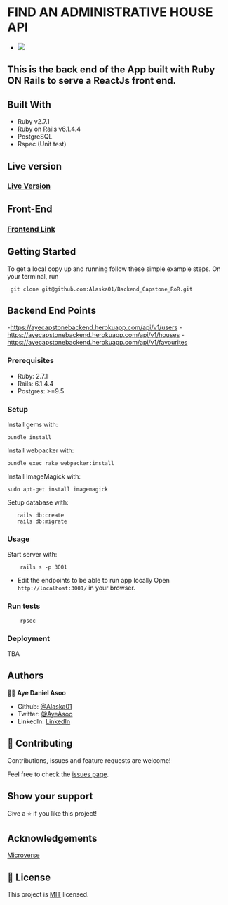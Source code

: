 #                           FIND AN ADMINISTRATIVE HOUSE API


-  ![](https://img.shields.io/badge/Microverse-blueviolet)

 ## This is the back end of the App built with Ruby ON Rails to serve a ReactJs front end. 


## Built With

- Ruby v2.7.1
- Ruby on Rails v6.1.4.4
- PostgreSQL
- Rspec (Unit test)

## Live version

### [Live Version](https://ayecapstonebackend.herokuapp.com/api/v1/houses)

## Front-End
### [Frontend Link](https://github.com/Alaska01/Frontend_Capstone_React/tree/frontend)


## Getting Started

To get a local copy up and running follow these simple example steps.
On your terminal, run 
```
 git clone git@github.com:Alaska01/Backend_Capstone_RoR.git

```

## Backend End Points
-https://ayecapstonebackend.herokuapp.com/api/v1/users
-https://ayecapstonebackend.herokuapp.com/api/v1/houses
-https://ayecapstonebackend.herokuapp.com/api/v1/favourites
### Prerequisites

- Ruby: 2.7.1
- Rails: 6.1.4.4
- Postgres: >=9.5

### Setup

Install gems with:

```
bundle install
```

Install webpacker with:

```
bundle exec rake webpacker:install
```
Install ImageMagick with:

```
sudo apt-get install imagemagick
```

Setup database with:

```
   rails db:create
   rails db:migrate
```

### Usage

Start server with:

```
    rails s -p 3001
```
- Edit the endpoints to be able to run app locally
Open `http://localhost:3001/` in your browser.

### Run tests

```
    rpsec
```

### Deployment

TBA

## Authors

👨‍💻 **Aye Daniel Asoo**

- Github: [@Alaska01](https://github.com/Alaska01)
-  Twitter: [@AyeAsoo](https://twitter.com/AyeAsoo)
- LinkedIn: [LinkedIn](https://www.linkedin.com/in/daniel-asoo-aye/)

## 🤝 Contributing

Contributions, issues and feature requests are welcome!

Feel free to check the [issues page](https://github.com/Alaska01/Backend_Capstone_RoR/issues).

## Show your support

Give a ⭐️ if you like this project!

## Acknowledgements

[Microverse](https://www.microverse.org/)


## 📝 License

This project is [MIT](https://github.com/stevenvachon/broken-link-checker/blob/main/license) licensed.
